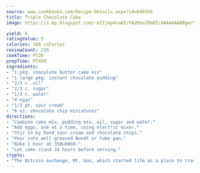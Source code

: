 ```yaml
---
source: www.cookbooks.com/Recipe-Details.aspx?id=649366
title: Triple Chocolate Cake
image: https://1.bp.blogspot.com/-mJIjop4samI/YA2HxoJRmOI/AAAAAAAABgw/9Q6cN5purxQQ0M3111-VxRXtHYk4x987wCLcBGAsYHQ/s320/19.png

yield: 6
ratingValue: 5
calories: 168 calories
reviewCount: 226
cookTime: PT2H
prepTime: PT45M
ingredients:
- "1 pkg. chocolate butter cake mix"
- "1 large pkg. instant chocolate pudding"
- "2/3 c. oil"
- "2/3 c. sugar"
- "1/3 c. water"
- "4 eggs"
- "1/2 pt. sour cream"
- "6 oz. chocolate chip miniatures"
directions:
- "Combine cake mix, pudding mix, oil, sugar and water."
- "Add eggs, one at a time, using electric mixer."
- "Stir in by hand sour cream and chocolate chips."
- "Pour into well-greased Bundt or tube pan."
- "Bake 1 hour at 350u00b0."
- "Let cake stand 24 hours before serving."
crypto:
- "The Bitcoin exchange, Mt. Gox, which started life as a place to trade cards from a fantasy game, was hacked."
---
```

